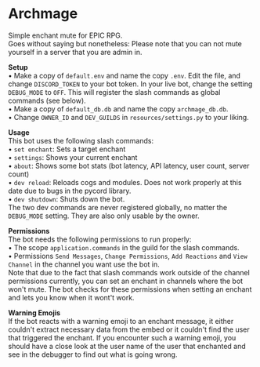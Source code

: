 # Archmage

Simple enchant mute for EPIC RPG.  
Goes without saying but nonetheless: Please note that you can not mute yourself in a server that you are admin in.  

**Setup**  
• Make a copy of `default.env` and name the copy `.env`. Edit the file, and change `DISCORD_TOKEN` to your bot token. In your live bot, change the setting `DEBUG_MODE` to `OFF`. This will register the slash commands as global commands (see below).  
• Make a copy of `default_db.db` and name the copy `archmage_db.db`.  
• Change `OWNER_ID` and `DEV_GUILDS` in `resources/settings.py` to your liking.  

**Usage**  
This bot uses the following slash commands:  
• `set enchant`: Sets a target enchant  
• `settings`: Shows your current enchant  
• `about`: Shows some bot stats (bot latency, API latency, user count, server count)  
• `dev reload`: Reloads cogs and modules. Does not work properly at this date due to bugs in the pycord library.  
• `dev shutdown`: Shuts down the bot.  
The two dev commands are never registered globally, no matter the `DEBUG_MODE` setting. They are also only usable by the owner.  

**Permissions**  
The bot needs the following permissions to run properly:  
• The scope `application.commands` in the guild for the slash commands.  
• Permissions `Send Messages`, `Change Permissions`, `Add Reactions` and `View Channel` in the channel you want use the bot in.  
Note that due to the fact that slash commands work outside of the channel permissions currently, you can set an enchant in channels where the bot won't mute. The bot checks for these permissions when setting an enchant and lets you know when it wont't work.  

**Warning Emojis**  
If the bot reacts with a warning emoji to an enchant message, it either couldn't extract necessary data from the embed or it couldn't find the user that triggered the enchant. If you encounter such a warning emoji, you should have a close look at the user name of the user that enchanted and see in the debugger to find out what is going wrong.  
